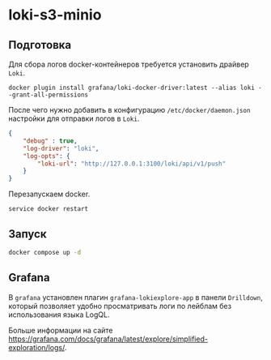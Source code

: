 # loki-s3-minio

## Подготовка

Для сбора логов docker-контейнеров требуется установить драйвер `Loki`.
```shell
docker plugin install grafana/loki-docker-driver:latest --alias loki --grant-all-permissions
```

После чего нужно добавить в конфигурацию `/etc/docker/daemon.json` настройки для отправки логов в `Loki`.

```json
{
    "debug" : true,
    "log-driver": "loki",
    "log-opts": {
        "loki-url": "http://127.0.0.1:3100/loki/api/v1/push"
    }
}
```

Перезапускаем docker.

```shell
service docker restart
```

## Запуск

```bash
docker compose up -d
```

## Grafana

В `grafana` установлен плагин `grafana-lokiexplore-app` в панели `Drilldown`, который позволяет удобно просматривать логи по лейблам без использования языка LogQL.

Больше информации на сайте https://grafana.com/docs/grafana/latest/explore/simplified-exploration/logs/.